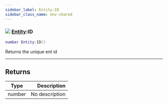 ```yaml
---
sidebar_label: Entity:ID
sidebar_class_name: env-shared
---
```


### ![](/img/wiki/shared.png) [Entity](../entity/README.md):ID

```lua
number Entity:ID()
```

Returns the unique ent id<br/>

-----------------
## Returns

| Type   | Description |
| ------ | ----------: |
| number | No description |
